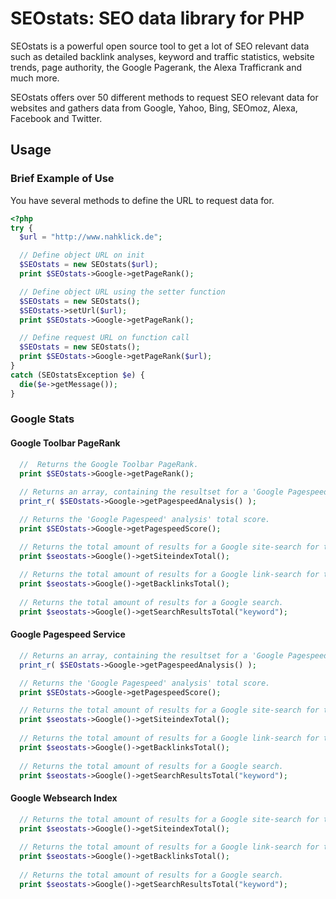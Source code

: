 # SEOstats: SEO data library for PHP

SEOstats is a powerful open source tool to get a lot of SEO relevant data such as detailed backlink analyses, keyword and traffic statistics, website trends, page authority, the Google Pagerank, the Alexa Trafficrank and much more. 

SEOstats offers over 50 different methods to request SEO relevant data for websites and gathers data from Google, Yahoo, Bing, SEOmoz, Alexa, Facebook and Twitter.

## Usage

### Brief Example of Use
You have several methods to define the URL to request data for.
```php
<?php
try {
  $url = "http://www.nahklick.de";

  // Define object URL on init
  $SEOstats = new SEOstats($url);  
  print $SEOstats->Google->getPageRank();

  // Define object URL using the setter function
  $SEOstats = new SEOstats();
  $SEOstats->setUrl($url); 
  print $SEOstats->Google->getPageRank();

  // Define request URL on function call
  $SEOstats = new SEOstats();  
  print $SEOstats->Google->getPageRank($url);  
} 
catch (SEOstatsException $e) {
  die($e->getMessage());
}
```

### Google Stats

#### Google Toolbar PageRank
 
```php 
  //  Returns the Google Toolbar PageRank.
  print $SEOstats->Google->getPageRank();
  
  // Returns an array, containing the resultset for a 'Google Pagespeed' analysis. 
  print_r( $SEOstats->Google->getPagespeedAnalysis() );

  // Returns the 'Google Pagespeed' analysis' total score.
  print $SEOstats->Google->getPagespeedScore();  

  // Returns the total amount of results for a Google site-search for the object URL.
  print $seostats->Google()->getSiteindexTotal();
 
  // Returns the total amount of results for a Google link-search for the object URL.
  print $seostats->Google()->getBacklinksTotal();
  
  // Returns the total amount of results for a Google search.
  print $seostats->Google()->getSearchResultsTotal("keyword");
```

#### Google Pagespeed Service
 
```php   
  // Returns an array, containing the resultset for a 'Google Pagespeed' analysis. 
  print_r( $SEOstats->Google->getPagespeedAnalysis() );

  // Returns the 'Google Pagespeed' analysis' total score.
  print $SEOstats->Google->getPagespeedScore();  

  // Returns the total amount of results for a Google site-search for the object URL.
  print $seostats->Google()->getSiteindexTotal();
 
  // Returns the total amount of results for a Google link-search for the object URL.
  print $seostats->Google()->getBacklinksTotal();
  
  // Returns the total amount of results for a Google search.
  print $seostats->Google()->getSearchResultsTotal("keyword");
```

#### Google Websearch Index
 
```php   
  // Returns the total amount of results for a Google site-search for the object URL.
  print $seostats->Google()->getSiteindexTotal();
 
  // Returns the total amount of results for a Google link-search for the object URL.
  print $seostats->Google()->getBacklinksTotal();
  
  // Returns the total amount of results for a Google search.
  print $seostats->Google()->getSearchResultsTotal("keyword");
```